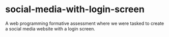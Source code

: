 # social-media-with-login-screen
A web programming formative assessment where we were tasked to create a social media website with a login screen.
